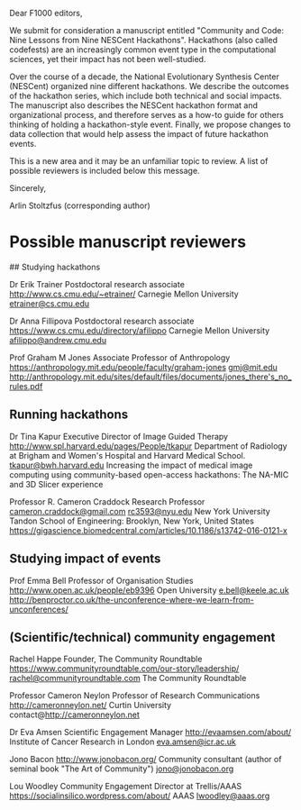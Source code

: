 Dear F1000 editors,

We submit for consideration a manuscript entitled "Community and Code: Nine Lessons from Nine NESCent Hackathons". Hackathons (also called codefests) are an increasingly common event type in the computational sciences, yet their impact has not been well-studied.

Over the course of a decade, the National Evolutionary Synthesis Center (NESCent) organized nine different hackathons. We describe the outcomes of the hackathon series, which include both technical and social impacts. The manuscript also describes the NESCent hackathon format and organizational process, and therefore serves as a how-to guide for others thinking of holding a hackathon-style event. Finally, we propose changes to data collection that would help assess the impact of future hackathon events.

This is a new area and it may be an unfamiliar topic to review.  A list of possible reviewers is included below this message. 

Sincerely,

Arlin Stoltzfus (corresponding author)

# Possible manuscript reviewers

## Studying hackathons

Dr Erik Trainer
Postdoctoral research associate
http://www.cs.cmu.edu/~etrainer/
Carnegie Mellon University
etrainer@cs.cmu.edu

Dr Anna Fillipova
Postdoctoral research associate
https://www.cs.cmu.edu/directory/afilippo
Carnegie Mellon University
afilippo@andrew.cmu.edu

Prof Graham M Jones
Associate Professor of Anthropology
https://anthropology.mit.edu/people/faculty/graham-jones
gmj@mit.edu
http://anthropology.mit.edu/sites/default/files/documents/jones_there's_no_rules.pdf

## Running hackathons

Dr Tina Kapur
Executive Director of Image Guided Therapy
http://www.spl.harvard.edu/pages/People/tkapur
Department of Radiology at Brigham and Women's Hospital and Harvard Medical School.
tkapur@bwh.harvard.edu
Increasing the impact of medical image computing using community-based open-access hackathons: The NA-MIC and 3D Slicer experience

Professor R. Cameron Craddock
Research Professor
cameron.craddock@gmail.com rc3593@nyu.edu
New York University Tandon School of Engineering: Brooklyn, New York, United States 
https://gigascience.biomedcentral.com/articles/10.1186/s13742-016-0121-x

## Studying impact of events

Prof Emma Bell
Professor of Organisation Studies
http://www.open.ac.uk/people/eb9396
Open University
e.bell@keele.ac.uk
http://benproctor.co.uk/the-unconference-where-we-learn-from-unconferences/

## (Scientific/technical) community engagement

Rachel Happe
Founder, The Community Roundtable
https://www.communityroundtable.com/our-story/leadership/
rachel@communityroundtable.com
The Community Roundtable

Professor Cameron Neylon
Professor of Research Communications
http://cameronneylon.net/
Curtin University
contact@http://cameronneylon.net

Dr Eva Amsen
Scientific Engagement Manager
http://evaamsen.com/about/
Institute of Cancer Research in London 
eva.amsen@icr.ac.uk 

Jono Bacon
http://www.jonobacon.org/
Community consultant (author of seminal book "The Art of Community")
jono@jonobacon.org

Lou Woodley
Community Engagement Director at Trellis/AAAS
https://socialinsilico.wordpress.com/about/
AAAS
lwoodley@aaas.org

